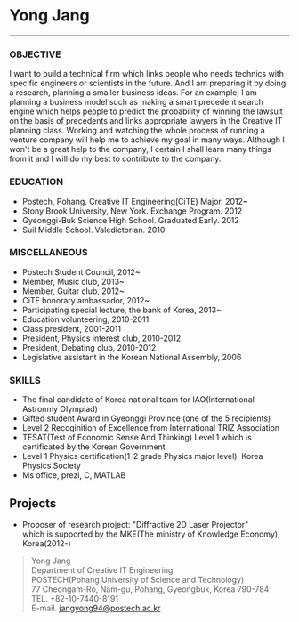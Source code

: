 # Yong Jang
***

### OBJECTIVE ###
I want to build a technical firm which links people who needs technics with specific engineers or scientists in the 
future. And I am preparing it by doing a research, planning a smaller business ideas. For an example, I am planning a 
business model such as making a smart precedent search engine which helps people to predict the probability of winning 
the lawsuit on the basis of precedents and links appropriate lawyers in the Creative IT planning class. Working and 
watching the whole process of running a venture company will help me to achieve my goal in many ways. Although I won't 
be a great help to the company, I certain I shall learn many things from it and I will do my best to contribute to the 
company.


### EDUCATION ###

- Postech, Pohang. Creative IT Engineering(CiTE) Major. 2012~
- Stony Brook University, New York. Exchange Program. 2012
- Gyeonggi-Buk Science High School. Graduated Early. 2012
- Suil Middle School. Valedictorian. 2010

### MISCELLANEOUS ###

- Postech Student Council, 2012~
- Member, Music club, 2013~
- Member, Guitar club, 2012~
- CiTE honorary ambassador, 2012~
- Participating special lecture, the bank of Korea, 2013~
- Education volunteering, 2010-2011
- Class president, 2001-2011
- President, Physics interest club, 2010-2012
- President, Debating club, 2010-2012
- Legislative assistant in the Korean National Assembly, 2006

### SKILLS ###

- The final candidate of Korea national team for IAO(International Astronmy Olympiad)
- Gifted student Award in Gyeonggi Province (one of the 5 recipients)
- Level 2 Recoginition of Excellence from International TRIZ Association
- TESAT(Test of Economic Sense And Thinking) Level 1 which is certificated by the Korean Government
- Level 1 Physics certification(1-2 grade Physics major level), Korea Physics Society 
- Ms office, prezi, C, MATLAB

## Projects ##

- Proposer of research project: "Diffractive 2D Laser Projector"<br/>
  which is supported by the MKE(The ministry of Knowledge Economy), Korea(2012-)



>Yong Jang<br/>
Department of Creative IT Engineering<br/>
POSTECH(Pohang University of Science and Technology)<br/>
77 Cheongam-Ro, Nam-gu, Pohang, Gyeongbuk, Korea 790-784<br/>
TEL. +82-10-7440-8191<br/>
>E-mail. jangyong94@postech.ac.kr<br/>
